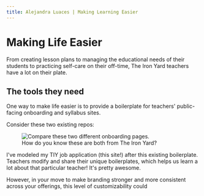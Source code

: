 ```yaml
---
title: Alejandra Luaces | Making Learning Easier
---
```

# Making Life Easier

From creating lesson plans to managing the educational needs of their students to practicing self-care on their off-time, The Iron Yard teachers have a lot on their plate.

## The tools they need

One way to make life easier is to provide a boilerplate for teachers' public-facing onboarding and syllabus sites.

Consider these two existing repos:

<figure>
  <img src="/images/onboarding-compare.png" alt="Compare these two different onboarding pages.">
<figcaption>
  How do you know these are both from The Iron Yard?
</figcaption>
</figure>

I've modeled my TIY job application (this site!) after this existing boilerplate. Teachers modify and share their unique boilerplates, which helps us learn a lot about that particular teacher! It's pretty awesome.

However, in your move to make branding stronger and more consistent across your offerings, this level of customizability could
